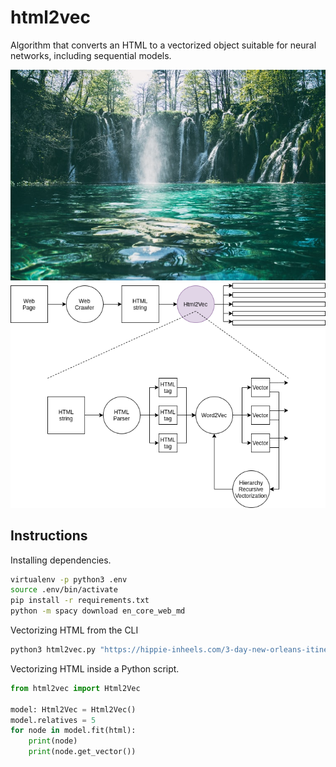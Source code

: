 # html2vec
Algorithm that converts an HTML to a vectorized object suitable for neural networks, including sequential models.

![wallpaper](/wallpaper.jpeg)
![architecture](/archiecture.png)

## Instructions
Installing dependencies.
```bash
virtualenv -p python3 .env
source .env/bin/activate
pip install -r requirements.txt
python -m spacy download en_core_web_md
```
Vectorizing HTML from the CLI
```bash
python3 html2vec.py "https://hippie-inheels.com/3-day-new-orleans-itinerary/"
```
Vectorizing HTML inside a Python script.
```python
from html2vec import Html2Vec

model: Html2Vec = Html2Vec()
model.relatives = 5
for node in model.fit(html):
    print(node)
    print(node.get_vector())
```

